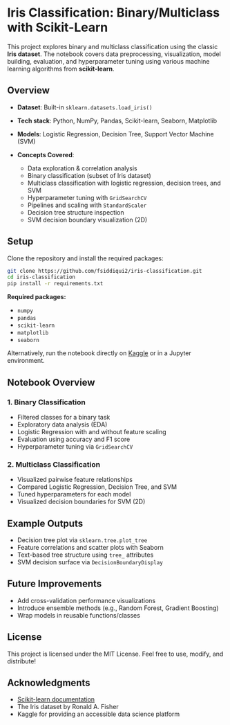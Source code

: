 # Iris Classification: Binary/Multiclass with Scikit-Learn

This project explores binary and multiclass classification using the classic **Iris dataset**. The notebook covers data preprocessing, visualization, model building, evaluation, and hyperparameter tuning using various machine learning algorithms from **scikit-learn**.

## Overview

* **Dataset**: Built-in `sklearn.datasets.load_iris()`
* **Tech stack**: Python, NumPy, Pandas, Scikit-learn, Seaborn, Matplotlib
* **Models**: Logistic Regression, Decision Tree, Support Vector Machine (SVM)
* **Concepts Covered**:

  * Data exploration & correlation analysis
  * Binary classification (subset of Iris dataset)
  * Multiclass classification with logistic regression, decision trees, and SVM
  * Hyperparameter tuning with `GridSearchCV`
  * Pipelines and scaling with `StandardScaler`
  * Decision tree structure inspection
  * SVM decision boundary visualization (2D)

## Setup

Clone the repository and install the required packages:

```bash
git clone https://github.com/fsiddiqui2/iris-classification.git
cd iris-classification
pip install -r requirements.txt
```

**Required packages:**

* `numpy`
* `pandas`
* `scikit-learn`
* `matplotlib`
* `seaborn`

Alternatively, run the notebook directly on [Kaggle](https://www.kaggle.com/) or in a Jupyter environment.

## Notebook Overview

### 1. Binary Classification

* Filtered classes for a binary task
* Exploratory data analysis (EDA)
* Logistic Regression with and without feature scaling
* Evaluation using accuracy and F1 score
* Hyperparameter tuning via `GridSearchCV`

### 2. Multiclass Classification

* Visualized pairwise feature relationships
* Compared Logistic Regression, Decision Tree, and SVM
* Tuned hyperparameters for each model
* Visualized decision boundaries for SVM (2D)

## Example Outputs

* Decision tree plot via `sklearn.tree.plot_tree`
* Feature correlations and scatter plots with Seaborn
* Text-based tree structure using `tree_` attributes
* SVM decision surface via `DecisionBoundaryDisplay`

## Future Improvements

* Add cross-validation performance visualizations
* Introduce ensemble methods (e.g., Random Forest, Gradient Boosting)
* Wrap models in reusable functions/classes

## License

This project is licensed under the MIT License. Feel free to use, modify, and distribute!

## Acknowledgments

* [Scikit-learn documentation](https://scikit-learn.org/)
* The Iris dataset by Ronald A. Fisher
* Kaggle for providing an accessible data science platform
